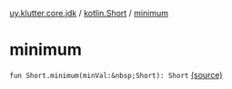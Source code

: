 [uy.klutter.core.jdk](../index.md) / [kotlin.Short](index.md) / [minimum](.)


# minimum

`fun Short.minimum(minVal:&nbsp;Short): Short` [(source)](https://github.com/kohesive/klutter/blob/master/core-jdk6/src/main/kotlin/uy/klutter/core/jdk/Numbers.kt#L21)


